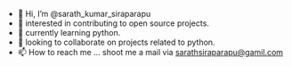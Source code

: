 - 👋 Hi, I’m @sarath_kumar_siraparapu
- 👀  interested in contributing to open source projects.
- 🌱  currently learning python.
- 💞️  looking to collaborate on projects related to python.
- 📫 How to reach me ... shoot me a mail via sarathsiraparapu@gamil.com

<!---
sarathkumarsiraparapu/sarathkumarsiraparapu is a ✨ special ✨ repository because its `README.md` (this file) appears on your GitHub profile.
You can click the Preview link to take a look at your changes.
--->
